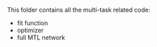 This folder contains all the multi-task related code: 

- fit function
- optimizer
- full MTL network
